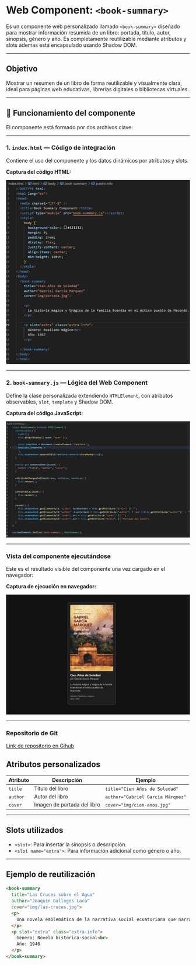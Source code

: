 # Web Component: `<book-summary>`

Es un componente web personalizado llamado `<book-summary>` diseñado para mostrar información resumida de un libro: portada, título, autor, sinopsis, género y año. Es completamente reutilizable mediante atributos y slots ademas está encapsulado usando Shadow DOM.

---

## Objetivo

Mostrar un resumen de un libro de forma reutilizable y visualmente clara, ideal para páginas web educativas, librerías digitales o bibliotecas virtuales.

---

## 🔧 Funcionamiento del componente

El componente está formado por dos archivos clave:

---

### 1. `index.html` — Código de integración

Contiene el uso del componente y los datos dinámicos por atributos y slots.

**Captura del código HTML:**

![Código HTML](capturas/html.jpg)

---

###  2. `book-summary.js` — Lógica del Web Component

Define la clase personalizada extendiendo `HTMLElement`, con atributos observables, `slot`, `template` y Shadow DOM.

**Captura del código JavaScript:**

![Código JS](capturas/js.jpg)

---

### Vista del componente ejecutándose

Este es el resultado visible del componente una vez cargado en el navegador:

**Captura de ejecución en navegador:**

![Ejecución del componente](capturas/ejecucion.jpg)

---
### Repositorio de Git

[Link de repositorio en Gihub ](https://github.com/GiovannyGuso/book-summary-Duran-Giovanny.git)

## Atributos personalizados

| Atributo | Descripción                       | Ejemplo                               |
|----------|-----------------------------------|----------------------------------------|
| `title`  | Título del libro                  | `title="Cien Años de Soledad"`        |
| `author` | Autor del libro                   | `author="Gabriel García Márquez"`     |
| `cover`  | Imagen de portada del libro       | `cover="img/cien-anos.jpg"`           |

---

## Slots utilizados

- `<slot>`: Para insertar la sinopsis o descripción.
- `<slot name="extra">`: Para información adicional como género o año.

---

## Ejemplo de reutilización

```html
<book-summary 
  title="Las Cruces sobre el Agua" 
  author="Joaquín Gallegos Lara" 
  cover="img/las-cruces.jpg">
  <p>
    Una novela emblemática de la narrativa social ecuatoriana que narra los hechos trágicos de la masacre obrera de 1922 en Guayaquil, destacando la lucha y la injusticia vivida por la clase trabajadora.
  </p>
  <p slot="extra" class="extra-info">
    Género: Novela histórica-social<br>
    Año: 1946
  </p>
</book-summary>
